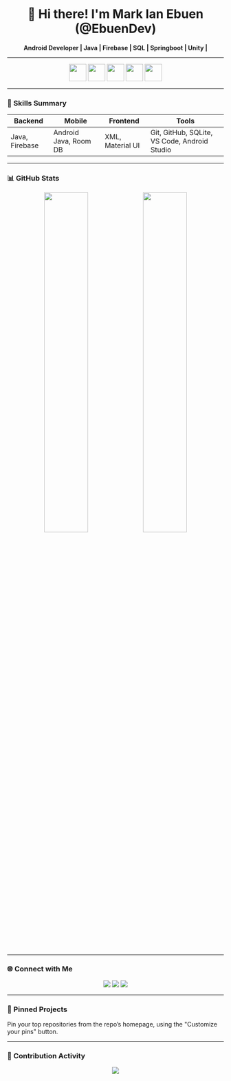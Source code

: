 <h1 align="center">👋 Hi there! I'm Mark Ian Ebuen (@EbuenDev)</h1>

<p align="center">
  <b>Android Developer | Java | Firebase | SQL | Springboot | Unity | </b>
</p>

---

<p align="center">
  <!-- Tech stack icons -->
  <img src="https://cdn.jsdelivr.net/gh/devicons/devicon/icons/java/java-original.svg" height="40"/>
  <img src="https://cdn.jsdelivr.net/gh/devicons/devicon/icons/android/android-original.svg" height="40"/>
  <img src="https://cdn.jsdelivr.net/gh/devicons/devicon/icons/firebase/firebase-plain.svg" height="40"/>
  <img src="https://cdn.jsdelivr.net/gh/devicons/devicon/icons/mysql/mysql-original.svg" height="40"/>
  <img src="https://cdn.jsdelivr.net/gh/devicons/devicon/icons/github/github-original.svg" height="40"/>
</p>

---

### 🧠 Skills Summary

| Backend | Mobile | Frontend | Tools |
|--------|--------|----------|-------|
| Java, Firebase | Android Java, Room DB | XML, Material UI | Git, GitHub, SQLite, VS Code, Android Studio |

---

### 📊 GitHub Stats

<p align="center">
  <img src="https://github-readme-stats.vercel.app/api?username=kolokoydev&show_icons=true&theme=tokyonight" width="45%" />
  <img src="https://github-readme-stats.vercel.app/api/top-langs/?username=kolokoydev&layout=compact&theme=tokyonight" width="45%" />
</p>

---

### 🌐 Connect with Me

<p align="center">
  <a href="https://www.facebook.com/mr.ebuen"><img src="https://img.shields.io/badge/Facebook-1877F2?style=for-the-badge&logo=facebook&logoColor=white"/></a>
  <a href="mailto:markianebuen@gmail.com"><img src="https://img.shields.io/badge/Gmail-D14836?style=for-the-badge&logo=gmail&logoColor=white"/></a>
  <a href="https://www.linkedin.com/in/markianebuen/"><img src="https://img.shields.io/badge/LinkedIn-0077B5?style=for-the-badge&logo=linkedin&logoColor=white"/></a>
</p>

---

### 📌 Pinned Projects

Pin your top repositories from the repo’s homepage, using the "Customize your pins" button.

---

### 📅 Contribution Activity

<p align="center">
  <img src="https://github-readme-activity-graph.cyclic.app/graph?username=kolokoydev&theme=github-compact" />
</p>
